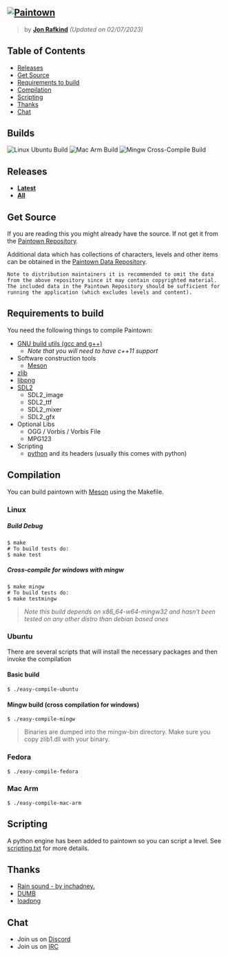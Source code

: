 ## [<img src="https://paintown.org/assets/logo.png" alt="Paintown">](https://paintown.org)
> by **[Jon Rafkind](https://github.com/kazzmir)**
> *(Updated on 02/07/2023)*

## Table of Contents

* [Releases](#releases)
* [Get Source](#get-source)
* [Requirements to build](#requirements-to-build)
* [Compilation](#compilation)
* [Scripting](#scripting)
* [Thanks](#thanks)
* [Chat](#chat)

## Builds
![Linux Ubuntu Build](https://github.com/kazzmir/paintown/actions/workflows/compile.yml/badge.svg)
![Mac Arm Build](https://github.com/kazzmir/paintown/actions/workflows/compile-mac-arm.yml/badge.svg)
![Mingw Cross-Compile Build](https://github.com/kazzmir/paintown/actions/workflows/mingw-cross.yml/badge.svg)

## Releases

- **[Latest](https://github.com/kazzmir/paintown/releases/latest)**
- **[All](https://github.com/kazzmir/paintown/releases)**

## Get Source

If you are reading this you might already have the source. If not get it from the
[Paintown Repository](https://github.com/kazzmir/paintown).

Additional data which has collections of characters, levels and other items can be obtained in the [Paintown Data Repository](https://github.com/kazzmir/paintown-data).
```
Note to distribution maintainers it is recommended to omit the data from the above repository since it may contain copyrighted material.
The included data in the Paintown Repository should be sufficient for running the application (which excludes levels and content).
```
  
## Requirements to build

You need the following things to compile Paintown:
* [GNU build utils (gcc and g++)](http://www.gnu.org/software/gcc/)
	* *Note that you will need to have c++11 support*
* Software construction tools
	* [Meson](https://mesonbuild.com/)
* [zlib](http://www.zlib.net/)
* [libpng](http://www.libpng.org/pub/png/libpng.html)
* [SDL2](https://github.com/libsdl-org/SDL/tree/SDL2)
	* SDL2_image
	* SDL2_ttf
	* SDL2_mixer
	* SDL2_gfx
* Optional Libs
	* OGG / Vorbis / Vorbis File
	* MPG123
* Scripting
	* [python](http://www.python.org) and its headers (usually this comes with python)

## Compilation
You can build paintown with [Meson](https://mesonbuild.com) using the Makefile.

### Linux
##### Build Debug
```
$ make
# To build tests do:
$ make test
```

##### Cross-compile for windows with mingw
```
$ make mingw
# To build tests do:
$ make testmingw
```
> *Note this build depends on x86_64-w64-mingw32 and hasn't been tested on any other distro than debian based ones*

### Ubuntu
There are several scripts that will install the necessary packages and then invoke the compilation
#### Basic build
`
$ ./easy-compile-ubuntu
`
#### Mingw build (cross compilation for windows)
`
$ ./easy-compile-mingw
`
> Binaries are dumped into the mingw-bin directory. Make sure you copy zlib1.dll with your binary.

### Fedora
`
$ ./easy-compile-fedora
`

### Mac Arm
`
$ ./easy-compile-mac-arm
`

## Scripting

A python engine has been added to paintown so you can script a level. 
See [scripting.txt](scripting.txt) for more details.

## Thanks
* [Rain sound - by inchadney.](http://freesound.iua.upf.edu/usersViewSingle.php?id=28867)
* [DUMB](http://dumb.sf.net)
* [loadpng](http://tjaden.strangesoft.net/loadpng/)

## Chat
* Join us on [Discord](https://discord.com/invite/4SRhCE2Gch)
* Join us on [IRC](https://web.libera.chat/#paintown)
